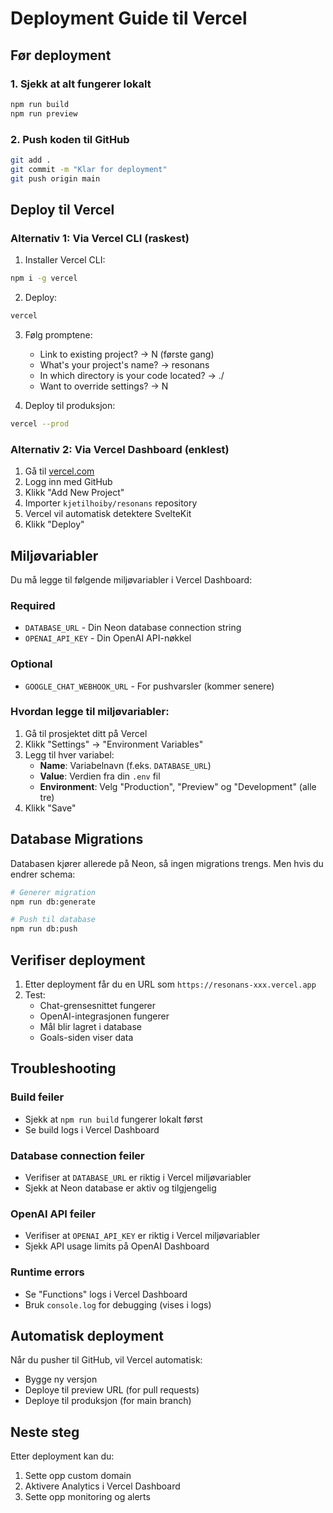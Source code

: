 # Deployment Guide til Vercel

## Før deployment

### 1. Sjekk at alt fungerer lokalt
```bash
npm run build
npm run preview
```

### 2. Push koden til GitHub
```bash
git add .
git commit -m "Klar for deployment"
git push origin main
```

## Deploy til Vercel

### Alternativ 1: Via Vercel CLI (raskest)

1. Installer Vercel CLI:
```bash
npm i -g vercel
```

2. Deploy:
```bash
vercel
```

3. Følg promptene:
   - Link to existing project? → N (første gang)
   - What's your project's name? → resonans
   - In which directory is your code located? → ./
   - Want to override settings? → N

4. Deploy til produksjon:
```bash
vercel --prod
```

### Alternativ 2: Via Vercel Dashboard (enklest)

1. Gå til [vercel.com](https://vercel.com)
2. Logg inn med GitHub
3. Klikk "Add New Project"
4. Importer `kjetilhoiby/resonans` repository
5. Vercel vil automatisk detektere SvelteKit
6. Klikk "Deploy"

## Miljøvariabler

Du må legge til følgende miljøvariabler i Vercel Dashboard:

### Required
- `DATABASE_URL` - Din Neon database connection string
- `OPENAI_API_KEY` - Din OpenAI API-nøkkel

### Optional
- `GOOGLE_CHAT_WEBHOOK_URL` - For pushvarsler (kommer senere)

### Hvordan legge til miljøvariabler:
1. Gå til prosjektet ditt på Vercel
2. Klikk "Settings" → "Environment Variables"
3. Legg til hver variabel:
   - **Name**: Variabelnavn (f.eks. `DATABASE_URL`)
   - **Value**: Verdien fra din `.env` fil
   - **Environment**: Velg "Production", "Preview" og "Development" (alle tre)
4. Klikk "Save"

## Database Migrations

Databasen kjører allerede på Neon, så ingen migrations trengs. Men hvis du endrer schema:

```bash
# Generer migration
npm run db:generate

# Push til database
npm run db:push
```

## Verifiser deployment

1. Etter deployment får du en URL som `https://resonans-xxx.vercel.app`
2. Test:
   - Chat-grensesnittet fungerer
   - OpenAI-integrasjonen fungerer
   - Mål blir lagret i database
   - Goals-siden viser data

## Troubleshooting

### Build feiler
- Sjekk at `npm run build` fungerer lokalt først
- Se build logs i Vercel Dashboard

### Database connection feiler
- Verifiser at `DATABASE_URL` er riktig i Vercel miljøvariabler
- Sjekk at Neon database er aktiv og tilgjengelig

### OpenAI API feiler
- Verifiser at `OPENAI_API_KEY` er riktig i Vercel miljøvariabler
- Sjekk API usage limits på OpenAI Dashboard

### Runtime errors
- Se "Functions" logs i Vercel Dashboard
- Bruk `console.log` for debugging (vises i logs)

## Automatisk deployment

Når du pusher til GitHub, vil Vercel automatisk:
- Bygge ny versjon
- Deploye til preview URL (for pull requests)
- Deploye til produksjon (for main branch)

## Neste steg

Etter deployment kan du:
1. Sette opp custom domain
2. Aktivere Analytics i Vercel Dashboard
3. Sette opp monitoring og alerts
